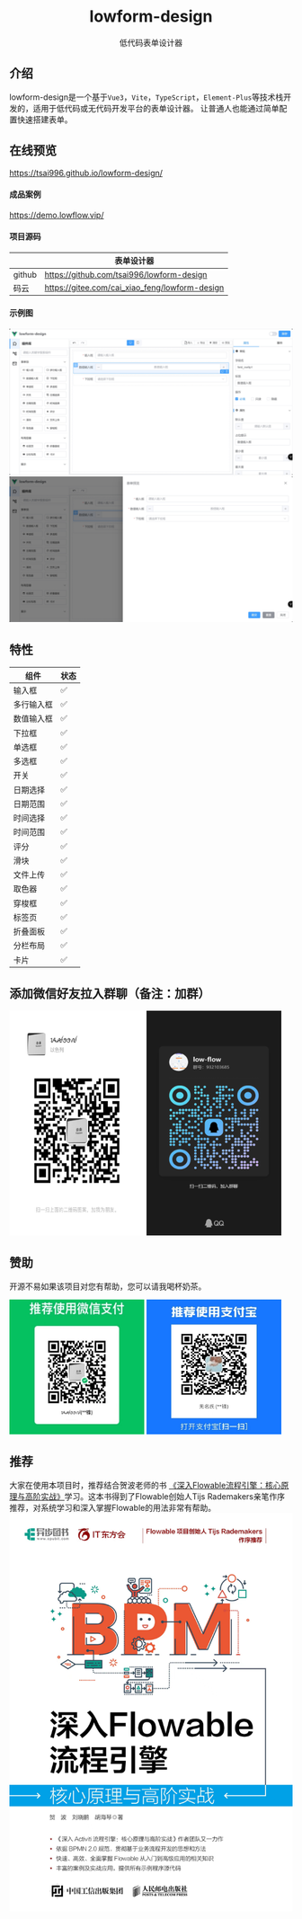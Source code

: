 <div align="center">
    <h1>lowform-design</h1>
    <p>低代码表单设计器</p>
</div>

## 介绍

lowform-design是一个基于`Vue3`，`Vite`，`TypeScript`，`Element-Plus`等技术栈开发的，适用于低代码或无代码开发平台的表单设计器。
让普通人也能通过简单配置快速搭建表单。 <br />

## 在线预览

https://tsai996.github.io/lowform-design/

#### 成品案例

https://demo.lowflow.vip/

#### 项目源码

|        | 表单设计器                                          |
|--------|------------------------------------------------|
| github | https://github.com/tsai996/lowform-design      |
| 码云     | https://gitee.com/cai_xiao_feng/lowform-design |

#### 示例图

<p>
    <img alt="表单设计" src="public/form.png" style="display: inline-block"/>
    <img alt="表单预览" src="public/preview.png" style="display: inline-block"/>
</p>

## 特性

| 组件    | 状态 |
|-------|----|
| 输入框   | ✅  |
| 多行输入框 | ✅  |
| 数值输入框 | ✅  |
| 下拉框   | ✅  |
| 单选框   | ✅  |
| 多选框   | ✅  |
| 开关    | ✅  |
| 日期选择  | ✅  |
| 日期范围  | ✅  |
| 时间选择  | ✅  |
| 时间范围  | ✅  |
| 评分    | ✅  |
| 滑块    | ✅  |
| 文件上传  | ✅  |
| 取色器   | ✅  |
| 穿梭框   | ✅  |
| 标签页   | ✅  |
| 折叠面板  | ✅  |
| 分栏布局  | ✅  |
| 卡片    | ✅  |

## 添加微信好友拉入群聊（备注：加群）
<p>
    <img alt="微信" src="public/wx.jpg" width="240" height="400" style="display: inline-block"/>
    <img alt="QQ群" src="public/qq_qun.jpg" width="240" height="400" style="display: inline-block"/>
</p>

## 赞助

开源不易如果该项目对您有帮助，您可以请我喝杯奶茶。
<p>
    <img alt="微信" src="public/wxpay.png" height="240" width="240" style="display: inline-block"/>
    <img alt="支付宝" src="public/alipay.png" height="240" width="240" style="display: inline-block"/>
</p>

## 推荐

大家在使用本项目时，推荐结合贺波老师的书
[《深入Flowable流程引擎：核心原理与高阶实战》](https://item.jd.com/14804836.html)学习。这本书得到了Flowable创始人Tijs Rademakers亲笔作序推荐，对系统学习和深入掌握Flowable的用法非常有帮助。
![flowable.jpg](public%2Fflowable.jpg)
